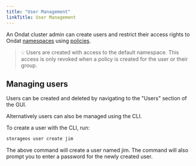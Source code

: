 ```yaml
---
title: "User Management"
linkTitle: User Management
---
```


An Ondat cluster admin can create users and restrict their access rights to
Ondat [namespaces](/docs/operations/namespaces) using
[policies](/docs/operations/policies).

>💡 Users are created with access to the default namespace. This access is
>only revoked when a policy is created for the user or their group.

## Managing users

Users can be created and deleted by navigating to the "Users" section of the GUI.

Alternatively users can also be managed using the CLI.

To create a user with the CLI, run:

```bash
storageos user create jim
```

The above command will create a user named jim. The command will also prompt
you to enter a password for the newly created user.
